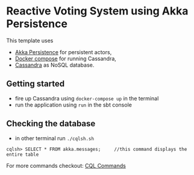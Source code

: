 # Reactive Voting System using Akka Persistence

This template uses

* [Akka Persistence](https://doc.akka.io/docs/akka/2.5/persistence.html?language=scala) for persistent actors,
* [Docker compose](https://docs.docker.com/compose) for running Cassandra,
* [Cassandra](https://cassandra.apache.org/doc/latest) as NoSQL database.

## Getting started

* fire up Cassandra using `docker-compose up` in the terminal
* run the application using `run` in the sbt console

## Checking the database

* in other terminal run `./cqlsh.sh`
```
cqlsh> SELECT * FROM akka.messages;     //this command displays the entire table 
```

For more commands checkout: [CQL Commands](https://docs.datastax.com/en/cql-oss/3.x/cql/cql_reference/cqlCommandsTOC.html)
